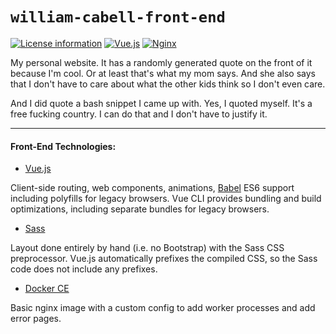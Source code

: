 # `william-cabell-front-end`
[![License information](https://img.shields.io/badge/license-MIT-lightgrey.svg)](https://github.com/cabellwg/williamcabell/blob/master/LICENSE) [![Vue.js](https://img.shields.io/badge/Vue.js-2.5-42b983.svg)](https://vuejs.org) [![Nginx](https://img.shields.io/badge/Nginx-1.17-009639.svg)]()

My personal website. It has a randomly generated quote on the front of it because I'm cool. Or at least that's what my mom says. And she also says that I don't have to care about what the other kids think so I don't even care.

And I did quote a bash snippet I came up with. Yes, I quoted myself. It's a free fucking country. I can do that and I don't have to justify it.

---

#### Front-End Technologies:

* [Vue.js](https://vuejs.org)

Client-side routing, web components, animations, [Babel](https://babeljs.io/) ES6 support including polyfills for legacy browsers. Vue CLI provides bundling and build optimizations, including separate bundles for legacy browsers.

* [Sass](https://sass-lang.com)

Layout done entirely by hand (i.e. no Bootstrap) with the Sass CSS preprocessor. Vue.js automatically prefixes the compiled CSS, so the Sass code does not include any prefixes.

* [Docker CE](https://www.docker.com/)

Basic nginx image with a custom config to add worker processes and add error pages.
